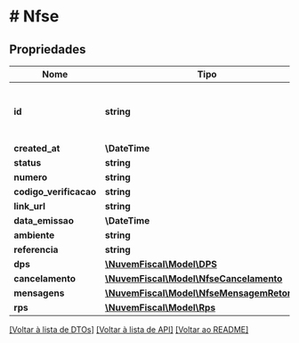 # # Nfse

## Propriedades

Nome | Tipo | Descrição | Comentários
------------ | ------------- | ------------- | -------------
**id** | **string** | ID único da nota gerado automaticamente pela Nuvem Fiscal. | [optional]
**created_at** | **\DateTime** |  | [optional]
**status** | **string** |  | [optional]
**numero** | **string** |  | [optional]
**codigo_verificacao** | **string** |  | [optional]
**link_url** | **string** |  | [optional]
**data_emissao** | **\DateTime** |  | [optional]
**ambiente** | **string** |  | [optional]
**referencia** | **string** |  | [optional]
**dps** | [**\NuvemFiscal\Model\DPS**](DPS.md) |  | [optional]
**cancelamento** | [**\NuvemFiscal\Model\NfseCancelamento**](NfseCancelamento.md) |  | [optional]
**mensagens** | [**\NuvemFiscal\Model\NfseMensagemRetorno[]**](NfseMensagemRetorno.md) |  | [optional]
**rps** | [**\NuvemFiscal\Model\Rps**](Rps.md) |  | [optional]

[[Voltar à lista de DTOs]](../../README.md#models) [[Voltar à lista de API]](../../README.md#endpoints) [[Voltar ao README]](../../README.md)
